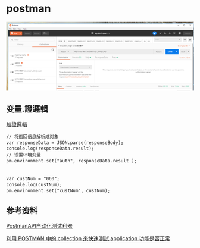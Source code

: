 # postman

![postman](./images/20180623105251129.png)


## 变量.證邏輯

[驗證邏輯](postman.寫驗證邏輯.pdf)

```
// 将返回信息解析成对象
var responseData = JSON.parse(responseBody);
console.log(responseData.result);
// 设置环境变量
pm.environment.set("auth", responseData.result );


var custNum = "060";
console.log(custNum);
pm.environment.set("custNum", custNum);
```




## 参考资料
[PostmanAPI自动化测试利器](PostmanAPI自动化测试利器.pdf)

[利用 POSTMAN 中的 collection 來快速測試 application 功能是否正常](POSTMAN.collection.pdf)

